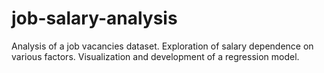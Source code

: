 # job-salary-analysis
Analysis of a job vacancies dataset. Exploration of salary dependence on various factors. Visualization and development of a regression model.
